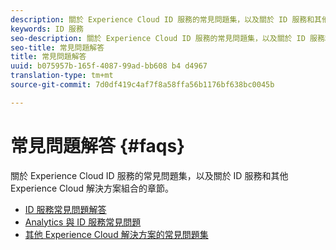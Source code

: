 ```yaml
---
description: 關於 Experience Cloud ID 服務的常見問題集，以及關於 ID 服務和其他 Experience Cloud 解決方案組合的章節。
keywords: ID 服務
seo-description: 關於 Experience Cloud ID 服務的常見問題集，以及關於 ID 服務和其他 Experience Cloud 解決方案組合的章節。
seo-title: 常見問題解答
title: 常見問題解答
uuid: b075957b-165f-4087-99ad-bb608 b4 d4967
translation-type: tm+mt
source-git-commit: 7d0df419c4af7f8a58ffa56b1176bf638bc0045b

---
```



# 常見問題解答 {#faqs}

關於 Experience Cloud ID 服務的常見問題集，以及關於 ID 服務和其他 Experience Cloud 解決方案組合的章節。

* [ID 服務常見問題解答](faq.md)
* [Analytics 與 ID 服務常見問題](analytics-faq.md)
* [其他 Experience Cloud 解決方案的常見問題集](other-faq.md)
